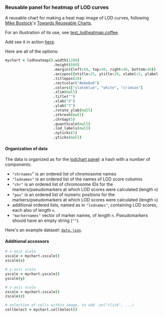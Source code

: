 ### Reusable panel for heatmap of LOD curves

A reusable chart for making a heat map image of LOD curves,
following
[Mike Bostock](http://bost.ocks.org/mike)'s
[Towards Reuseable Charts](http://bost.ocks.org/mike/chart/).

For an illustration of its use, see [test_lodheatmap.coffee](https://github.com/kbroman/qtlcharts/blob/master/inst/panels/lodheatmap/test/test_lodheatmap.coffee).

Add see it in action
[here](http://kbroman.org/qtlcharts/assets/panels/lodheatmap/test).

Here are all of the options:

```coffeescript
mychart = lodheatmap().width(1200)                                             # internal width of chart
                      .height(600)                                             # internal height
                      .margin({left:60, top:40, right:40, bottom:40})          # margins
                      .axispos({xtitle:25, ytitle:30, xlabel:5, ylabel:5})     # spacing for axis titles and labels
                      .titlepos(20)                                            # spacing for panel title
                      .rectcolor("#e6e6e6")                                    # background rectangle color
                      .colors(["slateblue", "white", "crimson"]                # colors
                      .zlim(null)                                              # z-axis limits
                      .title("")                                               # panel title
                      .xlab("X")                                               # x-axis label
                      .ylab("Y")                                               # y-axis label
                      .rotate_ylab(null)                                       # rotate y-axis label
                      .zthresh(null)                                           # plot cells with z >= zthresh or <= -zthresh
                      .chrGap(5)                                               # gap between chromosomes (in pixels)
                      .quantScale(null)                                        # optional vector of numbers, for y-axis scale
                      .lod_labels(null)                                        # optional vector of strings, for LOD column labels
                      .nyticks(5)                                              # no. y-axis ticks if quantitative scale
                      .yticks(null)                                            # positions of y-axis ticks if quantitative scale
```

#### Organization of data

The data is organized as for the [lodchart panel](../lodchart):  a hash with a number of components:

- `"chrnames`" is an ordered list of chromosome names
- `"lodnames"` is an ordered list of the names of LOD score columns
- `"chr"` is an ordered list of chromosome IDs for the markers/pseudomarkers
  at which LOD scores were calculated (length `n`)
- `"pos"` is an ordered list of numeric positions for the markers/pseudomarkers
  at which LOD scores were calculated (length `n`)
- additional ordered lists, named as in `"lodnames"`, containing LOD
  scores, each also of length `n`.
- `"markernames"` vector of marker names, of length `n`. Pseudomarkers
  should have an empty string (`""`).

Here's an example dataset: [`data.json`](http://kbroman.org/qtlcharts/assets/panels/lodheatmap/test/data.json).


#### Additional accessors

```coffeescript
# x-axis scale
xscale = mychart.xscale()
xscale(x)

# y-axis scale
yscale = mychart.yscale()
yscale(y)

# z-axis scale
zscale = mychart.zscale()
zscale(z)

# selection of cells within image, to add .on("click", ...)
cellSelect = mychart.cellSelect()
```
